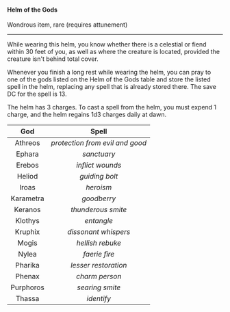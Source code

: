 #### Helm of the Gods

Wondrous item, rare (requires attunement)

---

While wearing this helm, you know whether there is a celestial or fiend within 30 feet of you, as well as where the creature is located, provided the creature isn't behind total cover.

Whenever you finish a long rest while wearing the helm, you can pray to one of the gods listed on the Helm of the Gods table and store the listed spell in the helm, replacing any spell that is already stored there. The save DC for the spell is 13.

The helm has 3 charges. To cast a spell from the helm, you must expend 1 charge, and the helm regains 1d3 charges daily at dawn.

|    God    |              Spell              |
|:---------:|:-------------------------------:|
|  Athreos  | *protection from evil and good* |
|   Ephara  |           *sanctuary*           |
|   Erebos  |         *inflict wounds*        |
|   Heliod  |          *guiding bolt*         |
|   Iroas   |            *heroism*            |
| Karametra |           *goodberry*           |
|  Keranos  |        *thunderous smite*       |
|  Klothys  |            *entangle*           |
|  Kruphix  |       *dissonant whispers*      |
|   Mogis   |         *hellish rebuke*        |
|   Nylea   |          *faerie fire*          |
|  Pharika  |       *lesser restoration*      |
|   Phenax  |          *charm person*         |
| Purphoros |         *searing smite*         |
|   Thassa  |            *identify*           |